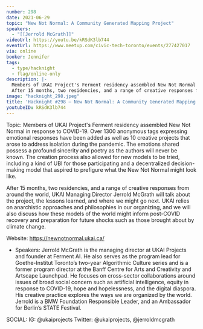 ```yaml
---
number: 298
date: 2021-06-29
topic: "New Not Normal: A Community Generated Mapping Project"
speakers:
  - "[[Jerrold McGrath]]"
videoUrl: https://youtu.be/kRSdK3lb744
eventUrl: https://www.meetup.com/civic-tech-toronto/events/277427017
via: online
booker: Jennifer
tags:
  - type/hacknight
  - flag/online-only
description: |-
  Members of UKAI Project's Ferment residency assembled New Not Normal in response to COVID-19. Over 1300 anonymous tags expressing emotional responses have been added as well as 10 creative projects that arose to address isolation during the pandemic. The emotions shared possess a profound sincerity and poetry as the authors will never be known. The creation process also allowed for new models to be tried, including a kind of UBI for those participating and a decentralized decision-making model that aspired to prefigure what the New Not Normal might look like.
  After 15 months, two residencies, and a range of creative responses from around the world, UKAI Managing Director Jerrold McGrath will talk about the project, the lessons learned, and where we might go next. UKAI relies on anarchistic approaches and philosophies in our organizing, and we will also discuss how these models of the world might inform post-COVID recovery and preparation for future shocks such as those brought about by climate change.  Website: https://newnotnormal.ukai.ca/
image: "hacknight_298.jpeg"
title: 'Hacknight #298 – New Not Normal: A Community Generated Mapping Project'
youtubeID: kRSdK3lb744
---
```


Topic:
Members of UKAI Project's Ferment residency assembled New Not Normal in response to COVID-19. Over 1300 anonymous tags expressing emotional responses have been added as well as 10 creative projects that arose to address isolation during the pandemic. The emotions shared possess a profound sincerity and poetry as the authors will never be known. The creation process also allowed for new models to be tried, including a kind of UBI for those participating and a decentralized decision-making model that aspired to prefigure what the New Not Normal might look like.

After 15 months, two residencies, and a range of creative responses from around the world, UKAI Managing Director Jerrold McGrath will talk about the project, the lessons learned, and where we might go next. UKAI relies on anarchistic approaches and philosophies in our organizing, and we will also discuss how these models of the world might inform post-COVID recovery and preparation for future shocks such as those brought about by climate change.

Website: https://newnotnormal.ukai.ca/

+ Speakers:
Jerrold McGrath is the managing director at UKAI Projects and founder at Ferment AI. He also serves as the program lead for Goethe-Institut Toronto’s two-year Algorithmic Culture series and is a former program director at the Banff Centre for Arts and Creativity and Artscape Launchpad. He focuses on cross-sector collaborations around issues of broad social concern such as artificial intelligence, equity in response to COVID-19, hope and hopelessness, and the digital diaspora. His creative practice explores the ways we are organized by the world. Jerrold is a BMW Foundation Responsible Leader, and an Ambassador for Berlin’s STATE Festival.

SOCIAL:
IG: @ukaiprojects
Twitter: @ukaiprojects, @jerroldmcgrath
